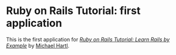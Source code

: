 # Ruby on Rails Tutorial: first application

This is the first application for [*Ruby on Rails Tutorial: Learn Rails by Example*](http://raistutorial.org/) by [Michael Hartl](http://michaelhartl.com/).